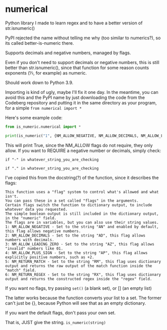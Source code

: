 # numerical

Python library I made to learn regex and to have a better version of str.isnumeric()

PyPI rejected the name without telling me why (too similar to numerics?), so its called better-is-numeric there.

Supports decimals and negative numbers, managed by flags.

Even if you don't need to support decimals or negative numbers, this is
still better than str.isnumeric(), since that function for some reason
counts exponents (⅐, for example) as numeric.

Should work down to Python 3.9.

Importing is kind of ugly, maybe I'll fix it one day. In the meantime, you can avoid this and the PyPI name by just downloading the code from the Codeberg repository and putting it in the same directory as your program, for a simple `from numerical import *`

Here's some example code:

```python
from is_numeric.numerical import *

print(is_numeric("1", {NM_ALLOW_NEGATIVE, NM_ALLOW_DECIMALS, NM_ALLOW_LEADING_ZERO}))
```

This will print True, since the NM_ALLOW flags do not require, they only allow.
If you want to REQUIRE a negative number or decimals, simply check:

`if "-" in whatever_string_you_are_checking`

`if "." in whatever_string_you_are_checking`

I've copied this from the docstring(?) of the function, since it describes the flags:

```
This function uses a "flag" system to control what's allowed and what isn't.
You can pass these in a set called "flags" in the arguments.
Certain flags switch the function to dictionary output, to include whatever data you requested.
The simple boolean output is still included in the dictionary output, in the "numeric" field.
The flags are in variables, but you can also use their string values.
1: NM_ALLOW_NEGATIVE - Set to the string "AN" and enabled by default, this flag allows negative numbers.
2: NM_ALLOW_DECIMALS - Set to the string "AD", this flag allows numbers with decimals.
3: NM_ALLOW_LEADING_ZERO - Set to the string "AZ", this flag allows "invalid" numbers like 01.
4: NM_ALLOW_PLUS_SIGN - Set to the string "AP", this flag allows explicitly positive numbers, such as +2.
5: NM_RETURN_MATCH - Set to the string "RM", this flag uses dictionary output and returns the raw output of the match function inside the "match" field.
6: NM_RETURN_REGEX - Set to the string "RX", this flag uses dictionary output and returns the constructed regex inside the "regex" field.
```

If you want no flags, try passing `set()` (a blank set), or [] (an empty list)

The latter works because the function converts your list to a set.
The former can't just be {}, because Python will see that as an empty
dictionary.

If you want the default flags, don't pass your own set.

That is, JUST give the string. `is_numeric(string)`